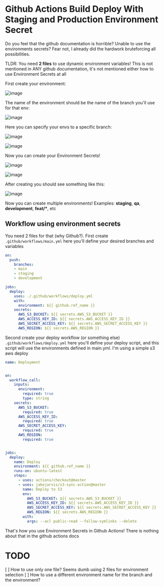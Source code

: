 # Github Actions Build Deploy With Staging and Production Environment Secret

Do you feel that the github documentation is horrible? 
Unable to use the environments secrets? 
Fear not, I already did the hardwork bruteforcing all possibilities.

TLDR:
You need **2 files** to use dynamic environment variables! This is not mentioned in ANY github documentation, it's not mentioned either how to use Environment Secrets at all

First create your environment:

![image](https://user-images.githubusercontent.com/15200079/168071603-4dc8540a-ae65-4153-b987-21eb6a7365cd.png)


The name of the environment should be the name of the branch you'll use for that env:

![image](https://user-images.githubusercontent.com/15200079/168072238-fbb527a4-5868-4293-a830-0fd0901076d2.png)

Here you can specify your envs to a specific branch:

![image](https://user-images.githubusercontent.com/15200079/168072341-06ce4581-daab-44c1-93a0-9656b2dfe16d.png)

![image](https://user-images.githubusercontent.com/15200079/168072394-5afce27c-2913-4b6b-b7df-d07da41d642a.png)

Now you can create your Environment Secrets!

![image](https://user-images.githubusercontent.com/15200079/168072447-4dd7340b-76f2-41d3-b50e-7178d7cd5d03.png)

![image](https://user-images.githubusercontent.com/15200079/168072654-d9c1f5dd-7f7b-466d-bc2e-c3d54b7de7ff.png)

After creating you should see something like this:

![image](https://user-images.githubusercontent.com/15200079/168072727-ececb7f7-68ab-43f8-8033-86c9200db7c5.png)

Now you can create multiple environments! Examples: **staging**, **qa**, **development**, **feat/\***, etc

## Workflow using environment secrets

You need 2 files for that (why Github?). First create `.github/workflows/main.yml` here you'll define your desired branches and variables

```yaml
on:
  push:
    branches:
    - main
    - staging
    - development

jobs:  
  deploy:
    uses: ./.github/workflows/deploy.yml
    with:
      environment: ${{ github.ref_name }}
    secrets:
      AWS_S3_BUCKET: ${{ secrets.AWS_S3_BUCKET }}
      AWS_ACCESS_KEY_ID: ${{ secrets.AWS_ACCESS_KEY_ID }}
      AWS_SECRET_ACCESS_KEY: ${{ secrets.AWS_SECRET_ACCESS_KEY }}
      AWS_REGION: ${{ secrets.AWS_REGION }}
```

Second create your deploy workflow (or something else) `.github/workflows/deploy.yml` here you'll define your deploy script, and this script will use the environments defined in main.yml. I'm using a simple s3 aws deploy

```yaml
name: Deployment


on:
  workflow_call:
    inputs:
      environment:
        required: true
        type: string
    secrets:
      AWS_S3_BUCKET:
        required: true
      AWS_ACCESS_KEY_ID:
        required: true
      AWS_SECRET_ACCESS_KEY:
        required: true
      AWS_REGION:
        required: true


jobs:
  deploy:
    name: Deploy
    environment: ${{ github.ref_name }}
    runs-on: ubuntu-latest
    steps:
      - uses: actions/checkout@master
      - uses: jakejarvis/s3-sync-action@master
        name: Deploy to S3
        env:
          AWS_S3_BUCKET: ${{ secrets.AWS_S3_BUCKET }}
          AWS_ACCESS_KEY_ID: ${{ secrets.AWS_ACCESS_KEY_ID }}
          AWS_SECRET_ACCESS_KEY: ${{ secrets.AWS_SECRET_ACCESS_KEY }}
          AWS_REGION: ${{ secrets.AWS_REGION }}
        with:
          args: --acl public-read --follow-symlinks --delete
```

That's how you use Environment Secrets in Github Actions! There is nothing about that in the github actions docs

# TODO

[ ] How to use only one file? Seems dumb using 2 files for environment selection
[ ] How to use a different environment name for the branch and the environment?
